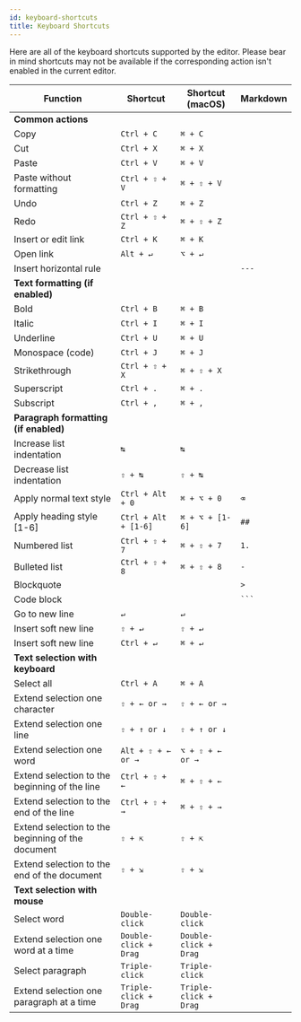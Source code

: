 ```yaml
---
id: keyboard-shortcuts
title: Keyboard Shortcuts
---
```


Here are all of the keyboard shortcuts supported by the editor. Please bear in mind shortcuts may not be available if the corresponding action isn't enabled in the current editor.

| Function                                          | Shortcut              | Shortcut (macOS)      | Markdown |
| ------------------------------------------------- | --------------------- | --------------------- | -------- |
| **Common actions**                                |                       |                       |          |
| Copy                                              | `Ctrl + C`            | `⌘ + C`               |          |
| Cut                                               | `Ctrl + X`            | `⌘ + X`               |          |
| Paste                                             | `Ctrl + V`            | `⌘ + V`               |          |
| Paste without formatting                          | `Ctrl + ⇧ + V`        | `⌘ + ⇧ + V`           |          |
| Undo                                              | `Ctrl + Z`            | `⌘ + Z`               |          |
| Redo                                              | `Ctrl + ⇧ + Z`        | `⌘ + ⇧ + Z`           |          |
| Insert or edit link                               | `Ctrl + K`            | `⌘ + K`               |          |
| Open link                                         | `Alt + ↵`             | `⌥ + ↵`               |          |
| Insert horizontal rule                            |                       |                       | `---`    |
| **Text formatting (if enabled)**                  |                       |                       |          |
| Bold                                              | `Ctrl + B`            | `⌘ + B`               |          |
| Italic                                            | `Ctrl + I`            | `⌘ + I`               |          |
| Underline                                         | `Ctrl + U`            | `⌘ + U`               |          |
| Monospace (code)                                  | `Ctrl + J`            | `⌘ + J`               |          |
| Strikethrough                                     | `Ctrl + ⇧ + X`        | `⌘ + ⇧ + X`           |          |
| Superscript                                       | `Ctrl + .`            | `⌘ + .`               |          |
| Subscript                                         | `Ctrl + ,`            | `⌘ + ,`               |          |
| **Paragraph formatting (if enabled)**             |                       |                       |          |
| Increase list indentation                         | `↹`                   | `↹`                   |          |
| Decrease list indentation                         | `⇧ + ↹`               | `⇧ + ↹`               |          |
| Apply normal text style                           | `Ctrl + Alt + 0`      | `⌘ + ⌥ + 0`           | `⌫`      |
| Apply heading style [1-6]                         | `Ctrl + Alt + [1-6]`  | `⌘ + ⌥ + [1-6]`       | `##`     |
| Numbered list                                     | `Ctrl + ⇧ + 7`        | `⌘ + ⇧ + 7`           | `1.`     |
| Bulleted list                                     | `Ctrl + ⇧ + 8`        | `⌘ + ⇧ + 8`           | `-`      |
| Blockquote                                        |                       |                       | `>`      |
| Code block                                        |                       |                       | ` ``` `  |
| Go to new line                                    | `↵`                   | `↵`                   |          |
| Insert soft new line                              | `⇧ + ↵`               | `⇧ + ↵`               |          |
| Insert soft new line                              | `Ctrl + ↵`            | `⌘ + ↵`               |          |
| **Text selection with keyboard**                  |                       |                       |          |
| Select all                                        | `Ctrl + A`            | `⌘ + A`               |          |
| Extend selection one character                    | `⇧ + ← or →`          | `⇧ + ← or →`          |          |
| Extend selection one line                         | `⇧ + ↑ or ↓`          | `⇧ + ↑ or ↓`          |          |
| Extend selection one word                         | `Alt + ⇧ + ← or →`    | `⌥ + ⇧ + ← or →`      |          |
| Extend selection to the beginning of the line     | `Ctrl + ⇧ + ←`        | `⌘ + ⇧ + ←`           |          |
| Extend selection to the end of the line           | `Ctrl + ⇧ + →`        | `⌘ + ⇧ + →`           |          |
| Extend selection to the beginning of the document | `⇧ + ⇱`               | `⇧ + ⇱`               |          |
| Extend selection to the end of the document       | `⇧ + ⇲`               | `⇧ + ⇲`               |          |
| **Text selection with mouse**                     |                       |                       |          |
| Select word                                       | `Double-click`        | `Double-click`        |          |
| Extend selection one word at a time               | `Double-click + Drag` | `Double-click + Drag` |          |
| Select paragraph                                  | `Triple-click`        | `Triple-click`        |          |
| Extend selection one paragraph at a time          | `Triple-click + Drag` | `Triple-click + Drag` |          |
